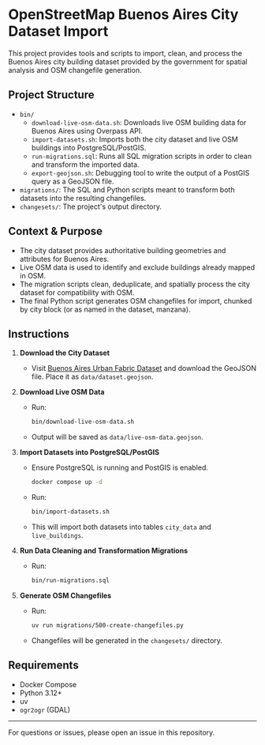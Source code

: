 # OpenStreetMap Buenos Aires City Dataset Import

This project provides tools and scripts to import, clean, and process the Buenos Aires city building dataset provided by the government for spatial analysis and OSM changefile generation.

## Project Structure

- `bin/`
  - `download-live-osm-data.sh`: Downloads live OSM building data for Buenos Aires using Overpass API.
  - `import-datasets.sh`: Imports both the city dataset and live OSM buildings into PostgreSQL/PostGIS.
  - `run-migrations.sql`: Runs all SQL migration scripts in order to clean and transform the imported data.
  - `export-geojson.sh`: Debugging tool to write the output of a PostGIS query as a GeoJSON file.
- `migrations/`: The SQL and Python scripts meant to transform both datasets into the resulting changefiles.
- `changesets/`: The project's output directory.

## Context & Purpose

- The city dataset provides authoritative building geometries and attributes for Buenos Aires.
- Live OSM data is used to identify and exclude buildings already mapped in OSM.
- The migration scripts clean, deduplicate, and spatially process the city dataset for compatibility with OSM.
- The final Python script generates OSM changefiles for import, chunked by city block (or as named in the dataset, manzana).

## Instructions

1. **Download the City Dataset**
   - Visit [Buenos Aires Urban Fabric Dataset](https://data.buenosaires.gob.ar/dataset/tejido-urbano) and download the GeoJSON file. Place it as `data/dataset.geojson`.

2. **Download Live OSM Data**
   - Run:
     ```sh
     bin/download-live-osm-data.sh
     ```
   - Output will be saved as `data/live-osm-data.geojson`.

3. **Import Datasets into PostgreSQL/PostGIS**
   - Ensure PostgreSQL is running and PostGIS is enabled.
     ```sh
     docker compose up -d
     ```
   - Run:
     ```sh
     bin/import-datasets.sh
     ```
   - This will import both datasets into tables `city_data` and `live_buildings`.

4. **Run Data Cleaning and Transformation Migrations**
   - Run:
     ```sh
     bin/run-migrations.sql
     ```

5. **Generate OSM Changefiles**
   - Run:
     ```sh
     uv run migrations/500-create-changefiles.py
     ```
   - Changefiles will be generated in the `changesets/` directory.

## Requirements
- Docker Compose
- Python 3.12+
- uv
- `ogr2ogr` (GDAL)

---

For questions or issues, please open an issue in this repository.
